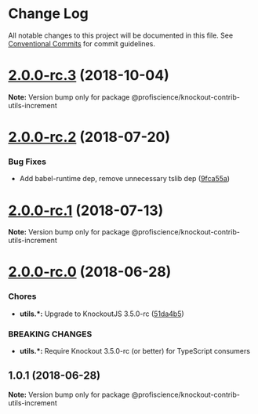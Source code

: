 # Change Log

All notable changes to this project will be documented in this file.
See [Conventional Commits](https://conventionalcommits.org) for commit guidelines.

<a name="2.0.0-rc.3"></a>

# [2.0.0-rc.3](https://github.com/Profiscience/knockout-contrib/compare/@profiscience/knockout-contrib-utils-increment@2.0.0-rc.2...@profiscience/knockout-contrib-utils-increment@2.0.0-rc.3) (2018-10-04)

**Note:** Version bump only for package @profiscience/knockout-contrib-utils-increment

<a name="2.0.0-rc.2"></a>

# [2.0.0-rc.2](https://github.com/Profiscience/knockout-contrib/compare/@profiscience/knockout-contrib-utils-increment@2.0.0-rc.1...@profiscience/knockout-contrib-utils-increment@2.0.0-rc.2) (2018-07-20)

### Bug Fixes

- Add babel-runtime dep, remove unnecessary tslib dep ([9fca55a](https://github.com/Profiscience/knockout-contrib/commit/9fca55a))

<a name="2.0.0-rc.1"></a>

# [2.0.0-rc.1](https://github.com/Profiscience/knockout-contrib/compare/@profiscience/knockout-contrib-utils-increment@2.0.0-rc.0...@profiscience/knockout-contrib-utils-increment@2.0.0-rc.1) (2018-07-13)

**Note:** Version bump only for package @profiscience/knockout-contrib-utils-increment

<a name="2.0.0-rc.0"></a>

# [2.0.0-rc.0](https://github.com/Profiscience/knockout-contrib/compare/@profiscience/knockout-contrib-utils-increment@1.0.1...@profiscience/knockout-contrib-utils-increment@2.0.0-rc.0) (2018-06-28)

### Chores

- **utils.\*:** Upgrade to KnockoutJS 3.5.0-rc ([51da4b5](https://github.com/Profiscience/knockout-contrib/commit/51da4b5))

### BREAKING CHANGES

- **utils.\*:** Require Knockout 3.5.0-rc (or better) for TypeScript consumers

<a name="1.0.1"></a>

## 1.0.1 (2018-06-28)

**Note:** Version bump only for package @profiscience/knockout-contrib-utils-increment

